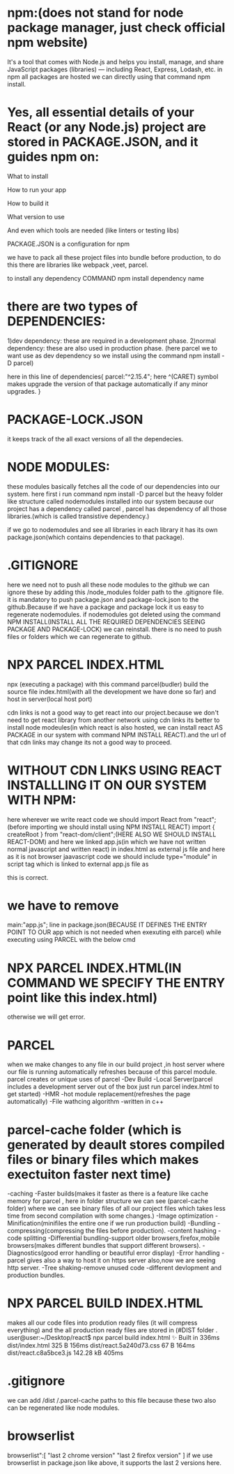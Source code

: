# npm:(does not stand for node package manager, just check official npm website)
It's a tool that comes with Node.js and helps you install, manage, and share JavaScript packages (libraries) — including React, Express, Lodash, etc.
in npm all packages are hosted we can directly using that command npm install.


# Yes, all essential details of your React (or any Node.js) project are stored in PACKAGE.JSON, and it guides npm on:

What to install

How to run your app

How to build it

What version to use

And even which tools are needed (like linters or testing libs)

PACKAGE.JSON is a configuration for npm



we have to pack all these project files into bundle before production, to do this there are libraries like webpack ,veet, parcel.

to install any dependency  COMMAND npm install dependency name

# there are two types of DEPENDENCIES:
1)dev dependency: these are required in a development phase.
2)normal dependency: these are also used in production phase.
(here parcel we to want use as dev dependency so we install using the command npm install -D parcel)

here in this line of dependencies{
    parcel:"^2.15.4"; here ^(CARET) symbol makes upgrade the version of that package automatically if any minor upgrades.
}

# PACKAGE-LOCK.JSON
it keeps track of the all exact versions of all the dependecies.

# NODE  MODULES:
these modules basically fetches all the code of our dependencies into our system.
here first i run command npm install -D parcel but the heavy folder like structure called nodemodules installed into our system because our project has a dependency called parcel , parcel has dependency of all those libraries.(which is called transistive dependency.)

if we go to nodemodules and see all libraries  in each library it has its own package.json(which contains dependencies to that package).

# .GITIGNORE
here we need not to push all these node modules to the github we can ignore these by adding this /node_modules  folder path to the .gitignore file.
it is mandatory to push package.json and package-lock.json to the github.Because if we have a package and package lock it us easy to regenerate nodemodules.
if nodemodules got deleted using the command NPM INSTALL(INSTALL ALL THE REQUIRED DEPENDENCIES SEEING PACKAGE AND PACKAGE-LOCK) we can reinstall.
there is no need to push files or folders which we can regenerate to github.


# NPX PARCEL INDEX.HTML
npx (executing a package)
with this command parcel(budler) build the source file index.html(with all the development we have done so far)  and host in server(local host port)

cdn links is not a good way to get react into our project.because we don't need to get react library from another network using cdn links its better to install node modeules(in which react is also hosted, we can install react AS PACKAGE in our system with command NPM INSTALL REACT).and the url of that cdn links may change its not a good way to proceed.

# WITHOUT CDN LINKS USING REACT INSTALLLING IT ON OUR SYSTEM WITH NPM:
here wherever we write react code we should 
import React from "react";(before importing we should install using NPM INSTALL REACT)
import { createRoot } from "react-dom/client";(HERE ALSO WE SHOULD INSTALL REACT-DOM)
and here we linked app.js(in which we have not written normal javascript and written react) in index.html as external js file and here as it is not browser jaavascript code we should include type="module" in script tag which is linked to external app.js file as 
<script type="module" src="./app.js"></script> this is correct.

# we have to remove 
main:"app.js"; line in package.json(BECAUSE IT DEFINES THE  ENTRY POINT TO OUR app which is not needed when exexuting eith parcel)
while executing using PARCEL with the below cmd
# NPX PARCEL INDEX.HTML(IN COMMAND WE SPECIFY THE ENTRY point like this index.html)
otherwise we will get error.


# PARCEL

when we make changes to any file in our build project ,in  host server where our file is running automatically refreshes because of this parcel module.
parcel creates or unique uses of parcel
-Dev Build
-Local Server(parcel includes a development server out of the box just run parcel index.html to get started)
-HMR -hot module replacement(refreshes the page automatically)
-File wathcing algorithm -written in c++
# parcel-cache folder (which is generated by deault stores compiled files or binary files which makes exectuiton faster next time)
-caching -Faster builds(makes it faster as there is a feature like cache memory for parcel , here in folder structure we can see (parcel-cache folder) where we can see binary files of all our project files which takes less time from second compilation with some changes.)
-Image optimization
-Minification(minifiles the entire one if we run production build)
-Bundling
-compressing(compressing the files before production).
-content hashing
-code splitting
-Differential bundling-support older browsers,firefox,mobile browsers(makes different bundles that support different browsers).
-Diagnostics(good error handling or beautiful error display)
-Error handling
-parcel gives also a way to host it on https server also,now we are seeing http server.
-Tree shaking-remove unused code
-different devlopment and production bundles.

# NPX PARCEL BUILD INDEX.HTML 
makes all our code files into prodution ready files (it will compress everything)
and the all production ready files are stored in (#DIST folder .
user@user:~/Desktop/react$ npx parcel build index.html
✨ Built in 336ms
dist/index.html                325 B    156ms
dist/react.5a240d73.css         67 B    164ms
dist/react.c8a5bce3.js     142.28 kB    405ms

# .gitignore
we can add
/dist
/.parcel-cache 
paths to this file because these two also can be regenerated like node modules.

# browserlist
browserlist":[
    "last 2 chrome version"
    "last 2 firefox version"
  ]
if we use browserlist in package.json like above, it supports the last 2 versions here.